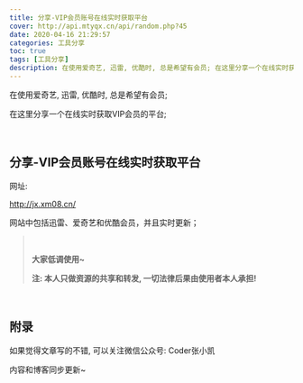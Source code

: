 ```yaml
---
title: 分享-VIP会员账号在线实时获取平台
cover: http://api.mtyqx.cn/api/random.php?45
date: 2020-04-16 21:29:57
categories: 工具分享
toc: true
tags: [工具分享]
description: 在使用爱奇艺, 迅雷, 优酷时, 总是希望有会员; 在这里分享一个在线实时获取VIP会员的平台
---
```


在使用爱奇艺, 迅雷, 优酷时, 总是希望有会员;

在这里分享一个在线实时获取VIP会员的平台;

<br/>

<!--more-->

## 分享-VIP会员账号在线实时获取平台

网址:

http://jx.xm08.cn/

网站中包括迅雷、爱奇艺和优酷会员，并且实时更新；

><br/>
>
>**大家低调使用~**
>
>**注: 本人只做资源的共享和转发, 一切法律后果由使用者本人承担!**

<br/>

## 附录

如果觉得文章写的不错, 可以关注微信公众号: Coder张小凯

内容和博客同步更新~

<br/>